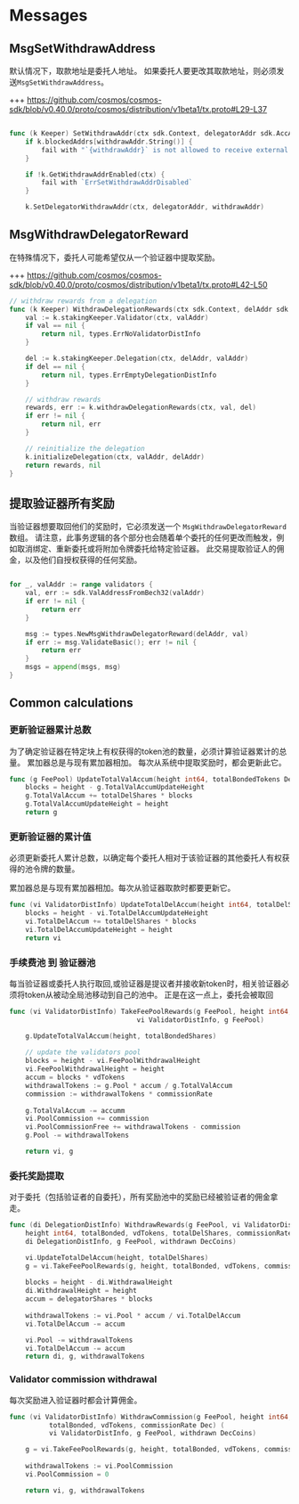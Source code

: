<!--
order: 4
-->

# Messages

## MsgSetWithdrawAddress

默认情况下，取款地址是委托人地址。
如果委托人要更改其取款地址，则必须发送`MsgSetWithdrawAddress`。

+++ https://github.com/cosmos/cosmos-sdk/blob/v0.40.0/proto/cosmos/distribution/v1beta1/tx.proto#L29-L37

```go

func (k Keeper) SetWithdrawAddr(ctx sdk.Context, delegatorAddr sdk.AccAddress, withdrawAddr sdk.AccAddress) error 
	if k.blockedAddrs[withdrawAddr.String()] {
		fail with "`{withdrawAddr}` is not allowed to receive external funds"
	}

	if !k.GetWithdrawAddrEnabled(ctx) {
		fail with `ErrSetWithdrawAddrDisabled`
	}

	k.SetDelegatorWithdrawAddr(ctx, delegatorAddr, withdrawAddr)
```

## MsgWithdrawDelegatorReward

在特殊情况下，委托人可能希望仅从一个验证器中提取奖励。

+++ https://github.com/cosmos/cosmos-sdk/blob/v0.40.0/proto/cosmos/distribution/v1beta1/tx.proto#L42-L50

```go
// withdraw rewards from a delegation
func (k Keeper) WithdrawDelegationRewards(ctx sdk.Context, delAddr sdk.AccAddress, valAddr sdk.ValAddress) (sdk.Coins, error) {
	val := k.stakingKeeper.Validator(ctx, valAddr)
	if val == nil {
		return nil, types.ErrNoValidatorDistInfo
	}

	del := k.stakingKeeper.Delegation(ctx, delAddr, valAddr)
	if del == nil {
		return nil, types.ErrEmptyDelegationDistInfo
	}

	// withdraw rewards
	rewards, err := k.withdrawDelegationRewards(ctx, val, del)
	if err != nil {
		return nil, err
	}

	// reinitialize the delegation
	k.initializeDelegation(ctx, valAddr, delAddr)
	return rewards, nil
}
```

## 提取验证器所有奖励

当验证器想要取回他们的奖励时，它必须发送一个 `MsgWithdrawDelegatorReward` 数组。
请注意，此事务逻辑的各个部分也会随着单个委托的任何更改而触发，例如取消绑定、重新委托或将附加令牌委托给特定验证器。
此交易提取验证人的佣金，以及他们自授权获得的任何奖励。

```go

for _, valAddr := range validators {
    val, err := sdk.ValAddressFromBech32(valAddr)
    if err != nil {
        return err
    }

    msg := types.NewMsgWithdrawDelegatorReward(delAddr, val)
    if err := msg.ValidateBasic(); err != nil {
        return err
    }
    msgs = append(msgs, msg)
}
```

## Common calculations 

### 更新验证器累计总数

为了确定验证器在特定块上有权获得的token池的数量，必须计算验证器累计的总量。
累加器总是与现有累加器相加。
每次从系统中提取奖励时，都会更新此它。

```go
func (g FeePool) UpdateTotalValAccum(height int64, totalBondedTokens Dec) FeePool
    blocks = height - g.TotalValAccumUpdateHeight
    g.TotalValAccum += totalDelShares * blocks
    g.TotalValAccumUpdateHeight = height
    return g
```

### 更新验证器的累计值


必须更新委托人累计总数，以确定每个委托人相对于该验证器的其他委托人有权获得的池令牌的数量。

累加器总是与现有累加器相加。每次从验证器取款时都要更新它。

``` go
func (vi ValidatorDistInfo) UpdateTotalDelAccum(height int64, totalDelShares Dec) ValidatorDistInfo
    blocks = height - vi.TotalDelAccumUpdateHeight
    vi.TotalDelAccum += totalDelShares * blocks
    vi.TotalDelAccumUpdateHeight = height
    return vi
```

### 手续费池 到 验证器池

每当验证器或委托人执行取回,或验证器是提议者并接收新token时，相关验证器必须将token从被动全局池移动到自己的池中。
正是在这一点上，委托会被取回

```go
func (vi ValidatorDistInfo) TakeFeePoolRewards(g FeePool, height int64, totalBonded, vdTokens, commissionRate Dec) (
                                vi ValidatorDistInfo, g FeePool)

    g.UpdateTotalValAccum(height, totalBondedShares)
    
    // update the validators pool
    blocks = height - vi.FeePoolWithdrawalHeight
    vi.FeePoolWithdrawalHeight = height
    accum = blocks * vdTokens
    withdrawalTokens := g.Pool * accum / g.TotalValAccum 
    commission := withdrawalTokens * commissionRate
    
    g.TotalValAccum -= accumm
    vi.PoolCommission += commission
    vi.PoolCommissionFree += withdrawalTokens - commission
    g.Pool -= withdrawalTokens

    return vi, g
```


### 委托奖励提取

对于委托（包括验证者的自委托），所有奖励池中的奖励已经被验证者的佣金拿走。

```go
func (di DelegationDistInfo) WithdrawRewards(g FeePool, vi ValidatorDistInfo,
    height int64, totalBonded, vdTokens, totalDelShares, commissionRate Dec) (
    di DelegationDistInfo, g FeePool, withdrawn DecCoins)

    vi.UpdateTotalDelAccum(height, totalDelShares) 
    g = vi.TakeFeePoolRewards(g, height, totalBonded, vdTokens, commissionRate) 
    
    blocks = height - di.WithdrawalHeight
    di.WithdrawalHeight = height
    accum = delegatorShares * blocks 
     
    withdrawalTokens := vi.Pool * accum / vi.TotalDelAccum
    vi.TotalDelAccum -= accum

    vi.Pool -= withdrawalTokens
    vi.TotalDelAccum -= accum
    return di, g, withdrawalTokens

```

### Validator commission withdrawal

每次奖励进入验证器时都会计算佣金。

```go
func (vi ValidatorDistInfo) WithdrawCommission(g FeePool, height int64, 
          totalBonded, vdTokens, commissionRate Dec) (
          vi ValidatorDistInfo, g FeePool, withdrawn DecCoins)

    g = vi.TakeFeePoolRewards(g, height, totalBonded, vdTokens, commissionRate) 
    
    withdrawalTokens := vi.PoolCommission 
    vi.PoolCommission = 0

    return vi, g, withdrawalTokens
```
